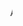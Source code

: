 <html>
<body>
<marquee>AKJ akhand kirtan jatha smagem PLease subskribe to kartar singh derby and SGSSDERBY live </marquee>
</body>
</html>
